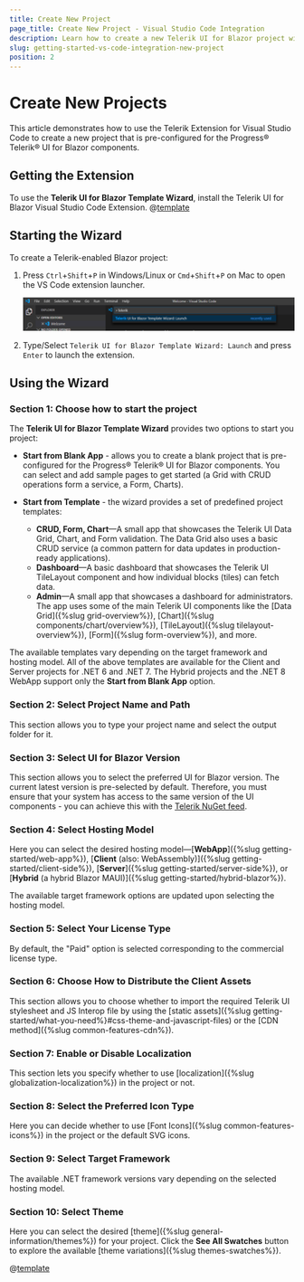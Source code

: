 ```yaml
---
title: Create New Project
page_title: Create New Project - Visual Studio Code Integration
description: Learn how to create a new Telerik UI for Blazor project with our Visual Studio Code Templates.
slug: getting-started-vs-code-integration-new-project
position: 2
---
```



# Create New Projects

This article demonstrates how to use the Telerik Extension for Visual Studio Code to create a new project that is pre-configured for the Progress&reg; Telerik&reg; UI for Blazor components.

## Getting the Extension

To use the **Telerik UI for Blazor Template Wizard**, install the Telerik UI for Blazor Visual Studio Code Extension. @[template](/_contentTemplates/common/general-info.md#vs-code-x-download)

## Starting the Wizard

To create a Telerik-enabled Blazor project:

1. Press `Ctrl`+`Shift`+`P` in Windows/Linux or `Cmd`+`Shift`+`P` on Mac to open the VS Code extension launcher.

    ![launch Telerik Blazor VS Code extension](images/launch-extension.png)

1. Type/Select `Telerik UI for Blazor Template Wizard: Launch` and press `Enter` to launch the extension.

## Using the Wizard

### Section 1: Choose how to start the project

The **Telerik UI for Blazor Template Wizard** provides two options to start you project:

* **Start from Blank App** - allows you to create a blank project that is pre-configured for the Progress® Telerik® UI for Blazor components. You can select and add sample pages to get started (a Grid with CRUD operations form a service, a Form, Charts).

* **Start from Template** - the wizard provides a set of predefined project templates:
    * **CRUD, Form, Chart**&mdash;A small app that showcases the Telerik UI Data Grid, Chart, and Form validation. The Data Grid also uses a basic CRUD service (a common pattern for data updates in production-ready applications).
    * **Dashboard**&mdash;A basic dashboard that showcases the Telerik UI TileLayout component and how individual blocks (tiles) can fetch data.
    * **Admin**&mdash;A small app that showcases a dashboard for administrators. The app uses some of the main Telerik UI components like the [Data Grid]({%slug grid-overview%}), [Chart]({%slug components/chart/overview%}), [TileLayout]({%slug tilelayout-overview%}), [Form]({%slug form-overview%}), and more.

The available templates vary depending on the target framework and hosting model. All of the above templates are available for the Client and Server projects for .NET 6 and .NET 7. The Hybrid projects and the .NET 8 WebApp support only the **Start from Blank App** option.

### Section 2: Select Project Name and Path

This section allows you to type your project name and select the output folder for it.

### Section 3: Select UI for Blazor Version

This section allows you to select the preferred UI for Blazor version. The current latest version is pre-selected by default. Therefore, you must ensure that your system has access to the same version of the UI components - you can achieve this with the [Telerik NuGet feed](../../installation/nuget).

### Section 4: Select Hosting Model

Here you can select the desired hosting model&mdash;[**WebApp**]({%slug getting-started/web-app%}), [**Client** (also: WebAssembly)]({%slug getting-started/client-side%}), [**Server**]({%slug getting-started/server-side%}), or [**Hybrid** (a hybrid Blazor MAUI)]({%slug getting-started/hybrid-blazor%}).

The available target framework options are updated upon selecting the hosting model.

### Section 5: Select Your License Type

By default, the "Paid" option is selected corresponding to the commercial license type.

### Section 6: Choose How to Distribute the Client Assets

This section allows you to choose whether to import the required Telerik UI stylesheet and JS Interop file by using the [static assets]({%slug getting-started/what-you-need%}#css-theme-and-javascript-files) or the [CDN method]({%slug common-features-cdn%}).

### Section 7: Enable or Disable Localization

This section lets you specify whether to use [localization]({%slug globalization-localization%}) in the project or not.


### Section 8: Select the Preferred Icon Type

Here you can decide whether to use [Font Icons]({%slug common-features-icons%}) in the project or the default SVG icons.

### Section 9: Select Target Framework

The available .NET framework versions vary depending on the selected hosting model.

### Section 10: Select Theme

Here you can select the desired [theme]({%slug general-information/themes%}) for your project. Click the **See All Swatches** button to explore the available [theme variations]({%slug themes-swatches%}).

@[template](/_contentTemplates/common/general-info.md#vs-code-nuget-note)
